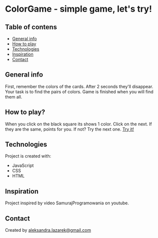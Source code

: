 <p style='color:blue'><h1>ColorGame - simple game, let's try! </h1></p>

## Table of contens
* [General info](#general-info)
* [How to play](#how-to-play)
* [Technologies](#technologies)
* [Inspiration](#inspiration)
* [Contact](#contact)

## General info
First, remember the colors of the cards. After 2 seconds they'll disappear. Your task is to find the pairs of colors. Game is finished when you will find them all.

## How to play?
When you click on the black square its shows 1 color. Click on the next. If they are the same, points for you. If not? Try the next one. [Try it!](https://alexandrakurek.github.io/colorgame/)

## Technologies
Project is created with:
* JavaScript
* CSS
* HTML

## Inspiration
Project inspired by video SamurajProgramowania on youtube.

## Contact
Created by aleksandra.lazarek@gmail.com
